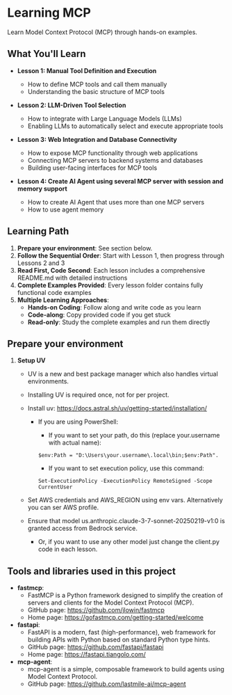 # Learning MCP
Learn Model Context Protocol (MCP) through hands-on examples.


## What You'll Learn
- **Lesson 1: Manual Tool Definition and Execution**
  - How to define MCP tools and call them manually
  - Understanding the basic structure of MCP tools

- **Lesson 2: LLM-Driven Tool Selection**
  - How to integrate with Large Language Models (LLMs)
  - Enabling LLMs to automatically select and execute appropriate tools

- **Lesson 3: Web Integration and Database Connectivity**
  - How to expose MCP functionality through web applications
  - Connecting MCP servers to backend systems and databases
  - Building user-facing interfaces for MCP tools

- **Lesson 4: Create AI Agent using several MCP server with session and memory support**
   - How to create AI Agent that uses more than one MCP servers
   - How to use agent memory

## Learning Path
1. **Prepare your environment**: See section below.
2. **Follow the Sequential Order**: Start with Lesson 1, then progress through Lessons 2 and 3
3. **Read First, Code Second**: Each lesson includes a comprehensive README.md with detailed instructions
4. **Complete Examples Provided**: Every lesson folder contains fully functional code examples
5. **Multiple Learning Approaches**:
   - **Hands-on Coding**: Follow along and write code as you learn
   - **Code-along**: Copy provided code if you get stuck
   - **Read-only**: Study the complete examples and run them directly


## Prepare your environment

1. **Setup UV**
   - UV is a new and best package manager which also handles virtual environments.
   - Installing UV is required once, not for per project. 
   - Install uv: https://docs.astral.sh/uv/getting-started/installation/
      - If you are using PowerShell:
         - If you want to set your path, do this (replace your.username with actual name):
         ```pwsh
         $env:Path = "D:\Users\your.username\.local\bin;$env:Path".
         ```

         - If you want to set execution policy, use this command:
         
         ```pwsh
         Set-ExecutionPolicy -ExecutionPolicy RemoteSigned -Scope CurrentUser
         ```

   - Set AWS credentials and AWS_REGION using env vars. Alternatively you can ser AWS profile.
   - Ensure that model us.anthropic.claude-3-7-sonnet-20250219-v1:0 is granted access from Bedrock service.
      - Or, if you want to use any other model just change the client.py code in each lesson.


## Tools and libraries used in this project
- **fastmcp**:
   - FastMCP is a Python framework designed to simplify the creation of servers and clients for the Model Context Protocol (MCP).
   - GitHub page: https://github.com/jlowin/fastmcp
   - Home page: https://gofastmcp.com/getting-started/welcome
- **fastapi**:
   - FastAPI is a modern, fast (high-performance), web framework for building APIs with Python based on standard Python type hints.
   - GitHub page: https://github.com/fastapi/fastapi
   - Home page: https://fastapi.tiangolo.com/
- **mcp-agent**:
   - mcp-agent is a simple, composable framework to build agents using Model Context Protocol.
   - GitHub page: https://github.com/lastmile-ai/mcp-agent
